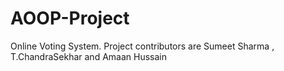 # AOOP-Project
Online Voting System.
Project contributors are Sumeet Sharma , T.ChandraSekhar and Amaan Hussain
